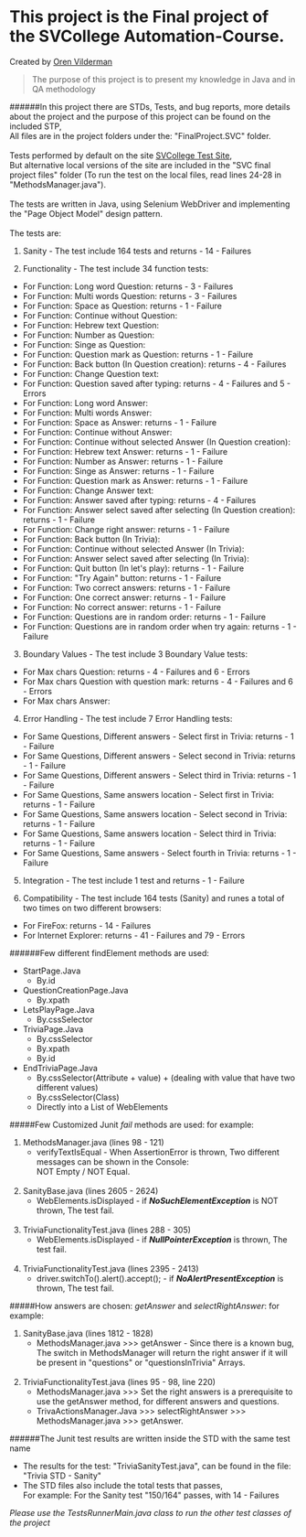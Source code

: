 This project is the Final project of the SVCollege Automation-Course.
=============
Created by [Oren Vilderman](https://www.linkedin.com/in/oren-vilderman-5208a8171/)<br/>
> The purpose of this project is to present my knowledge in Java and in QA methodology

######In this project there are STDs, Tests, and bug reports, more details about the project and the purpose of this project can be found on the included STP,<br/>All files are in the project folders under the: "FinalProject.SVC" folder.<br/><br/>Tests performed by default on the site [SVCollege Test Site](https://svcollegetest.000webhostapp.com/),<br/>But alternative local versions of the site are included in the "SVC final project files" folder (To run the test on the local files, read lines 24-28 in "MethodsManager.java").<br/><br/>The tests are written in Java, using Selenium WebDriver and implementing the "Page Object Model" design pattern.<br/><br/>The tests are:
1) Sanity - The test include 164 tests and returns - 14 - Failures  

2) Functionality - The test include 34 function tests: 
-	For	Function: Long word Question: returns - 3 - Failures
-	For	Function: Multi words Question:	returns - 3 - Failures
-	For	Function: Space as Question: returns - 1 - Failure
-	For	Function: Continue without Question:
-	For	Function: Hebrew text Question:
-	For	Function: Number as Question:
-	For	Function: Singe as Question:
-	For	Function: Question mark as Question: returns - 1 - Failure
-	For	Function: Back button (In Question creation): returns - 4 - Failures
-	For	Function: Change Question text:
-	For	Function: Question saved after typing: returns - 4 - Failures and 5 - Errors
-	For	Function: Long word Answer:
-	For	Function: Multi words Answer:
-	For	Function: Space as Answer: returns - 1 - Failure
-	For	Function: Continue without Answer:
-	For	Function: Continue without selected Answer (In Question creation):
-	For	Function: Hebrew text Answer: returns  - 1 - Failure
-	For	Function: Number as Answer:	returns - 1 - Failure
-	For	Function: Singe as Answer:	returns - 1 - Failure
-	For	Function: Question mark as Answer: returns - 1 - Failure
-	For	Function: Change Answer text:
-	For	Function: Answer saved after typing: returns - 4 - Failures
-	For	Function: Answer select saved after selecting (In Question creation): returns - 1 - Failure
-	For	Function: Change right answer:	returns - 1 - Failure
-	For	Function: Back button (In Trivia):
-	For	Function: Continue without selected Answer (In Trivia):
-	For	Function: Answer select saved after selecting (In Trivia):
-	For	Function: Quit button (In let's play): returns - 1 - Failure
-	For	Function: "Try Again" button: returns - 1 - Failure
-	For	Function: Two correct answers: returns - 1 - Failure
-	For	Function: One correct answer: returns - 1 - Failure
-	For	Function: No correct answer: returns - 1 - Failure
-	For	Function: Questions are in random order:	returns - 1 - Failure
-	For	Function: Questions are in random order when try again:	returns - 1 - Failure

3) Boundary Values - The test include 3 Boundary Value tests: 
-	For Max chars Question: returns - 4 - Failures and 6 - Errors
-	For Max chars Question with question mark: returns - 4 - Failures and 6 - Errors
-	For Max chars Answer: 

4) Error Handling - The test include 7 Error Handling tests: 
-	For	Same Questions, Different answers - Select first in Trivia: returns - 1 - Failure
-	For	Same Questions, Different answers - Select second in Trivia: returns - 1 - Failure
-	For	Same Questions, Different answers - Select third  in Trivia: returns - 1 - Failure
-	For	Same Questions, Same answers location - Select first in Trivia: returns - 1 - Failure
-	For	Same Questions, Same answers location - Select second in Trivia: returns - 1 - Failure
-	For	Same Questions, Same answers location - Select third  in Trivia: returns - 1 - Failure
-	For	Same Questions, Same answers - Select fourth in Trivia: returns - 1 - Failure



5) Integration -  The test include 1 test and returns - 1 - Failure

6) Compatibility - The test include 164 tests (Sanity) and runes a total of two times on two different browsers: 
-	For FireFox: returns - 14 - Failures
-	For Internet Explorer: returns - 41 - Failures and 79 - Errors




######Few different findElement methods are used:
- StartPage.Java
     - By.id
- QuestionCreationPage.Java
     - By.xpath
- LetsPlayPage.Java
     - By.cssSelector
- TriviaPage.Java
     - By.cssSelector
     - By.xpath
     - By.id
- EndTriviaPage.Java
     - By.cssSelector(Attribute + value) + (dealing with value that have two different values)
     - By.cssSelector(Class)
     - Directly into a List of WebElements

#####Few Customized Junit *fail* methods are used:
for example:
1. MethodsManager.java (lines 98 - 121)
     - verifyTextIsEqual - When AssertionError is thrown, Two different messages can be shown in the Console:<br/>NOT Empty / NOT Equal.<br/><br/>
2. SanityBase.java (lines 2605 - 2624)
     - WebElements.isDisplayed - if <em><strong>NoSuchElementException</strong></em> is NOT thrown, The test fail.<br/><br/>
3. TriviaFunctionalityTest.java (lines 288 - 305)
     - WebElements.isDisplayed - if <em><strong>NullPointerException</strong></em> is thrown, The test fail.<br/><br/>
4. TriviaFunctionalityTest.java (lines 2395 - 2413)
     - driver.switchTo().alert().accept(); - if <em><strong>NoAlertPresentException</strong></em> is thrown, The test fail.
	 
#####How answers are chosen: *getAnswer* and *selectRightAnswer*:
for example:
1. SanityBase.java (lines 1812 - 1828)
     - MethodsManager.java >>> getAnswer - Since there is a known bug,<br/>The switch in MethodsManager will return the right answer if it will be present in "questions" or "questionsInTrivia" Arrays.<br/><br/>
2. TriviaFunctionalityTest.java (lines 95 - 98, line 220)
     - MethodsManager.java >>> Set the right answers is a prerequisite to use the getAnswer method, for different answers and questions.	 
     - TrivaActionsManager.Java >>> selectRightAnswer >>> MethodsManager.java >>> getAnswer.
	 
######The Junit test results are written inside the STD with the same test name<br/>
- The results for the test: "TriviaSanityTest.java", can be found in the file: "Trivia STD - Sanity"
- The STD files also include the total tests that passes,<br/>For example: For the Sanity test "150/164" passes, with 14 - Failures


*Please use the TestsRunnerMain.java class to run the other test classes of the project*  